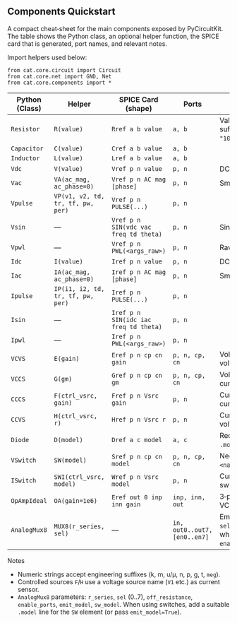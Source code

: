 ## Components Quickstart

A compact cheat‑sheet for the main components exposed by PyCircuitKit. The
table shows the Python class, an optional helper function, the SPICE card that
is generated, port names, and relevant notes.

Import helpers used below:

```
from cat.core.circuit import Circuit
from cat.core.net import GND, Net
from cat.core.components import *
```

| Python (Class) | Helper | SPICE Card (shape) | Ports | Notes |
| --- | --- | --- | --- | --- |
| `Resistor` | `R(value)` | `Rref a b value` | `a, b` | Value accepts suffixes (`"1k"`, `"100n"`). |
| `Capacitor` | `C(value)` | `Cref a b value` | `a, b` |  |
| `Inductor` | `L(value)` | `Lref a b value` | `a, b` |  |
| `Vdc` | `V(value)` | `Vref p n value` | `p, n` | DC source. |
| `Vac` | `VA(ac_mag, ac_phase=0)` | `Vref p n AC mag [phase]` | `p, n` | Small‑signal AC. |
| `Vpulse` | `VP(v1, v2, td, tr, tf, pw, per)` | `Vref p n PULSE(...)` | `p, n` |  |
| `Vsin` | — | `Vref p n SIN(vdc vac freq td theta)` | `p, n` | Sine. |
| `Vpwl` | — | `Vref p n PWL(<args_raw>)` | `p, n` | Raw args string. |
| `Idc` | `I(value)` | `Iref p n value` | `p, n` | DC current source. |
| `Iac` | `IA(ac_mag, ac_phase=0)` | `Iref p n AC mag [phase]` | `p, n` | Small‑signal AC. |
| `Ipulse` | `IP(i1, i2, td, tr, tf, pw, per)` | `Iref p n PULSE(...)` | `p, n` |  |
| `Isin` | — | `Iref p n SIN(idc iac freq td theta)` | `p, n` |  |
| `Ipwl` | — | `Iref p n PWL(<args_raw>)` | `p, n` |  |
| `VCVS` | `E(gain)` | `Eref p n cp cn gain` | `p, n, cp, cn` | Voltage‑controlled voltage src. |
| `VCCS` | `G(gm)` | `Gref p n cp cn gm` | `p, n, cp, cn` | Voltage‑controlled current src. |
| `CCCS` | `F(ctrl_vsrc, gain)` | `Fref p n Vsrc gain` | `p, n` | Current‑controlled current src. |
| `CCVS` | `H(ctrl_vsrc, r)` | `Href p n Vsrc r` | `p, n` | Current‑controlled voltage src. |
| `Diode` | `D(model)` | `Dref a c model` | `a, c` | Requires matching `.model` directive. |
| `VSwitch` | `SW(model)` | `Sref p n cp cn model` | `p, n, cp, cn` | Needs `.model <name> SW(...)`. |
| `ISwitch` | `SWI(ctrl_vsrc, model)` | `Wref p n Vsrc model` | `p, n` | Current‑controlled switch. |
| `OpAmpIdeal` | `OA(gain=1e6)` | `Eref out 0 inp inn gain` | `inp, inn, out` | 3‑pin ideal OA, VCVS‑based. |
| `AnalogMux8` | `MUX8(r_series, sel)` | — | `in, out0..out7, [en0..en7]` | Emits Rs (static `sel`) or `S...` + R when `enable_ports=True`. |

Notes

- Numeric strings accept engineering suffixes (k, m, u/µ, n, p, g, t, `meg`).
- Controlled sources `F`/`H` use a voltage source name (`V1` etc.) as current sensor.
- `AnalogMux8` parameters: `r_series`, `sel` (0..7), `off_resistance`, `enable_ports`,
  `emit_model`, `sw_model`. When using switches, add a suitable `.model` line for the
  `SW` element (or pass `emit_model=True`).
